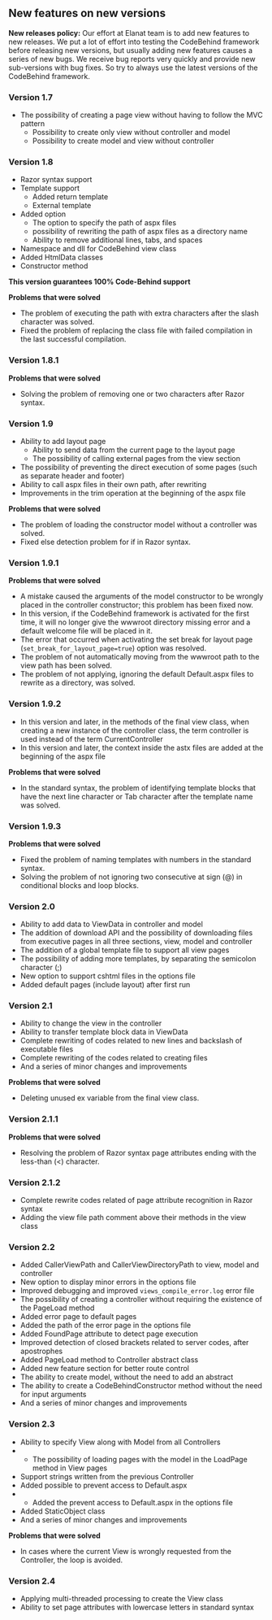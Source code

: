 ## New features on new versions

**New releases policy:** Our effort at Elanat team is to add new features to new releases. We put a lot of effort into testing the CodeBehind framework before releasing new versions, but usually adding new features causes a series of new bugs. We receive bug reports very quickly and provide new sub-versions with bug fixes. So try to always use the latest versions of the CodeBehind framework.

### Version 1.7
 - The possibility of creating a page view without having to follow the MVC pattern
   - Possibility to create only view without controller and model
   - Possibility to create model and view without controller

### Version 1.8
 - Razor syntax support 
 - Template support
   - Added return template
   - External template
 - Added option
   - The option to specify the path of aspx files
   - possibility of rewriting the path of aspx files as a directory name
   - Ability to remove additional lines, tabs, and spaces
 - Namespace and dll for CodeBehind view class
 - Added HtmlData classes
 - Constructor method 

**This version guarantees 100% Code-Behind support**

**Problems that were solved**
 - The problem of executing the path with extra characters after the slash character was solved.
 - Fixed the problem of replacing the class file with failed compilation in the last successful compilation.

### Version 1.8.1

**Problems that were solved**
 - Solving the problem of removing one or two characters after Razor syntax.

### Version 1.9
 - Ability to add layout page
   - Ability to send data from the current page to the layout page
   - The possibility of calling external pages from the view section
 - The possibility of preventing the direct execution of some pages (such as separate header and footer)
 - Ability to call aspx files in their own path, after rewriting
 - Improvements in the trim operation at the beginning of the aspx file

**Problems that were solved**
 - The problem of loading the constructor model without a controller was solved.
 - Fixed else detection problem for if in Razor syntax.

### Version 1.9.1

**Problems that were solved**
 - A mistake caused the arguments of the model constructor to be wrongly placed in the controller constructor; this problem has been fixed now.
 - In this version, if the CodeBehind framework is activated for the first time, it will no longer give the wwwroot directory missing error and a default welcome file will be placed in it.
 - The error that occurred when activating the set break for layout page (`set_break_for_layout_page=true`) option was resolved.
 - The problem of not automatically moving from the wwwroot path to the view path has been solved.
 - The problem of not applying, ignoring the default Default.aspx files to rewrite as a directory, was solved.

### Version 1.9.2
 - In this version and later, in the methods of the final view class, when creating a new instance of the controller class, the term controller is used instead of the term CurrentController
 - In this version and later, the context inside the astx files are added at the beginning of the aspx file

**Problems that were solved**
 - In the standard syntax, the problem of identifying template blocks that have the next line character or Tab character after the template name was solved.

### Version 1.9.3

**Problems that were solved**
 - Fixed the problem of naming templates with numbers in the standard syntax.
 - Solving the problem of not ignoring two consecutive at sign (@) in conditional blocks and loop blocks.

### Version 2.0
 - Ability to add data to ViewData in controller and model
 - The addition of download API and the possibility of downloading files from executive pages in all three sections, view, model and controller
 - The addition of a global template file to support all view pages
 - The possibility of adding more templates, by separating the semicolon character (;)
 - New option to support cshtml files in the options file
 - Added default pages (include layout) after first run

### Version 2.1
 - Ability to change the view in the controller
 - Ability to transfer template block data in ViewData
 - Complete rewriting of codes related to new lines and backslash of executable files
 - Complete rewriting of the codes related to creating files
 - And a series of minor changes and improvements

**Problems that were solved**
 - Deleting unused ex variable from the final view class.

### Version 2.1.1

**Problems that were solved**
 - Resolving the problem of Razor syntax page attributes ending with the less-than (<) character.

### Version 2.1.2
 - Complete rewrite codes related of page attribute recognition in Razor syntax
 - Adding the view file path comment above their methods in the view class

### Version 2.2
 - Added CallerViewPath and CallerViewDirectoryPath to view, model and controller
 - New option to display minor errors in the options file
 - Improved debugging and improved `views_compile_error.log` error file
 - The possibility of creating a controller without requiring the existence of the PageLoad method
 - Added error page to default pages
 - Added the path of the error page in the options file
 - Added FoundPage attribute to detect page execution
 - Improved detection of closed brackets related to server codes, after apostrophes
 - Added PageLoad method to Controller abstract class
 - Added new feature section for better route control
 - The ability to create model, without the need to add an abstract
 - The ability to create a CodeBehindConstructor method without the need for input arguments
 - And a series of minor changes and improvements

### Version 2.3
 - Ability to specify View along with Model from all Controllers
 - - The possibility of loading pages with the model in the LoadPage method in View pages
 - Support strings written from the previous Controller
 - Added possible to prevent access to Default.aspx
 - - Added the prevent access to Default.aspx in the options file
 - Added StaticObject class
 - And a series of minor changes and improvements

**Problems that were solved**
 - In cases where the current View is wrongly requested from the Controller, the loop is avoided.

### Version 2.4
 - Applying multi-threaded processing to create the View class
 - Ability to set page attributes with lowercase letters in standard syntax
